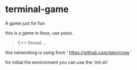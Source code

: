 # terminal-game
A game just for fun

this is a game in linux, use posix.
> C++ thread
> ...

this networking is using from ' https://github.com/ipkn/crow '

for initial the environment you can use the 'init.sh'
